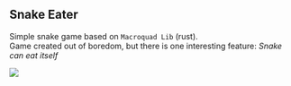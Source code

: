 ## Snake Eater
Simple snake game based on `Macroquad Lib` (rust).<br>
Game created out of boredom, but there is one interesting feature: _Snake can eat itself_

<div>
  <img src="https://github.com/mealet/snake-eater-rs/assets/110933288/1c98f930-bead-4710-8a98-cb6ee22feac7" />
</div>
